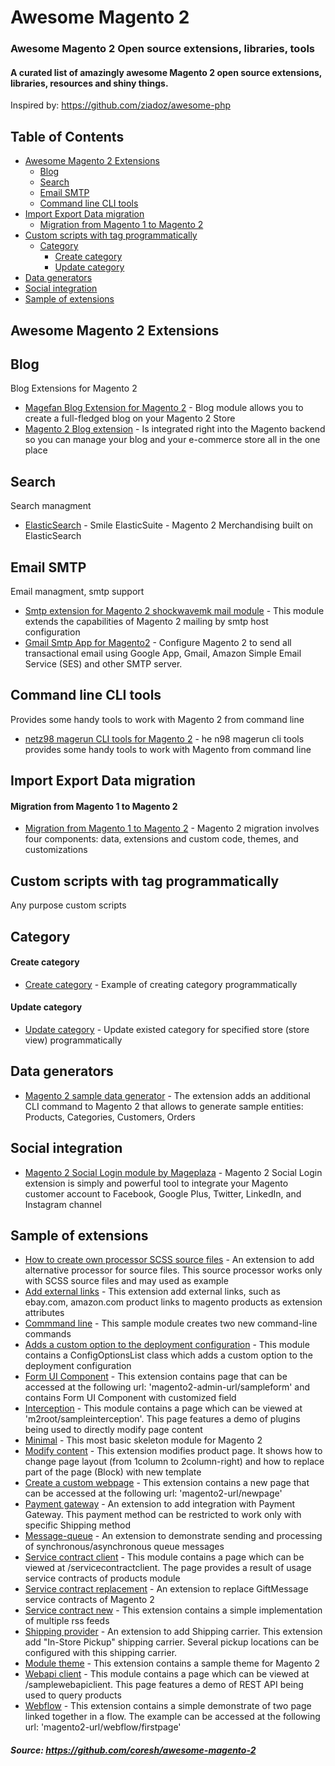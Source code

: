 # Awesome Magento 2
### Awesome Magento 2 Open source extensions, libraries, tools
#### A curated list of amazingly awesome Magento 2 open source extensions, libraries, resources and shiny things.

Inspired by: https://github.com/ziadoz/awesome-php

## Table of Contents
- [Awesome Magento 2 Extensions](#awesome-magento-2-extensions)
    - [Blog](#blog)
    - [Search](#search)
    - [Email SMTP](#email-smtp)
    - [Command line CLI tools](#command-line-cli-tools)
- [Import Export Data migration](#import-export-data-migration)
    - [Migration from Magento 1 to Magento 2](#migration-from-magento-1-to-magento-2)
- [Custom scripts with tag programmatically](#custom-scripts-with-tag-programmatically)
    - [Category](#category)
        - [Create category](#create-category)
        - [Update category](#update-category)
- [Data generators](#data-generators)
- [Social integration](#social-integration)
- [Sample of extensions](#sample-of-extensions)

## Awesome Magento 2 Extensions
## Blog
Blog Extensions for Magento 2

* [Magefan Blog Extension for Magento 2](https://github.com/magefan/module-blog) - Blog module allows you to create a full-fledged blog on your Magento 2 Store
* [Magento 2 Blog extension](https://github.com/mageplaza/magento-2-blog-extension) - Is integrated right into the Magento backend so you can manage your blog and your e-commerce store all in the one place

## Search
Search managment

* [ElasticSearch](https://github.com/Smile-SA/elasticsuite) - Smile ElasticSuite - Magento 2 Merchandising built on ElasticSearch

## Email SMTP
Email managment, smtp support

* [Smtp extension for Magento 2 shockwavemk mail module](https://github.com/shockwavemk/magento2-module-mail-smtp) - This module extends the capabilities of Magento 2 mailing by smtp host configuration
* [Gmail Smtp App for Magento2](https://github.com/magepal/magento2-gmailsmtpapp) - Configure Magento 2 to send all transactional email using Google App, Gmail, Amazon Simple Email Service (SES) and other SMTP server.

## Command line CLI tools
Provides some handy tools to work with Magento 2 from command line

* [netz98 magerun CLI tools for Magento 2](https://github.com/netz98/n98-magerun2) - he n98 magerun cli tools provides some handy tools to work with Magento from command line

## Import Export Data migration

#### Migration from Magento 1 to Magento 2

* [Migration from Magento 1 to Magento 2](https://github.com/magento/data-migration-tool) - Magento 2 migration involves four components: data, extensions and custom code, themes, and customizations

## Custom scripts with tag programmatically
Any purpose custom scripts

## Category

#### Create category
* [Create category](https://github.com/coresh/magento2scripts/blob/master/magento2_create_category_programmatically.php) - Example of creating category programmatically

#### Update category
* [Update category](https://github.com/coresh/magento2scripts/blob/master/magento2_update_category_programmatically.php) - Update existed category for specified store (store view) programmatically

## Data generators

* [Magento 2 sample data generator](https://github.com/rogyar/m2-sampledata-generator) - The extension adds an additional CLI command to Magento 2 that allows to generate sample entities: Products, Categories, Customers, Orders

## Social integration

* [Magento 2 Social Login module by Mageplaza](https://github.com/mageplaza/Magento-2-Social-Login-Extension) - Magento 2 Social Login extension is simply and powerful tool to integrate your Magento customer account to Facebook, Google Plus, Twitter, LinkedIn, and Instagram channel

## Sample of extensions

* [How to create own processor SCSS source files](https://github.com/magento/magento2-samples/tree/master/module-sample-scss) - An extension to add alternative processor for source files. This source processor works only with SCSS source files and may used as example
* [Add external links](https://github.com/magento/magento2-samples/tree/master/sample-external-links) - This extension add external links, such as ebay.com, amazon.com product links to magento products as extension attributes
* [Commmand line](https://github.com/magento/magento2-samples/tree/master/sample-module-command) - This sample module creates two new command-line commands
* [Adds a custom option to the deployment configuration](https://github.com/magento/magento2-samples/tree/master/sample-module-custom-deployment-config) - This module contains a ConfigOptionsList class which adds a custom option to the deployment configuration
* [Form UI Component](https://github.com/magento/magento2-samples/tree/master/sample-module-form-uicomponent) - This extension contains page that can be accessed at the following url: 'magento2-admin-url/sampleform' and contains Form UI Component with customized field
* [Interception](https://github.com/magento/magento2-samples/tree/master/sample-module-interception) - This module contains a page which can be viewed at 'm2root/sampleinterception'. This page features a demo of plugins being used to directly modify page content
* [Minimal](https://github.com/magento/magento2-samples/tree/master/sample-module-minimal) - This most basic skeleton module for Magento 2
* [Modify content](https://github.com/magento/magento2-samples/tree/master/sample-module-modifycontent) - This extension modifies product page. It shows how to change page layout (from 1column to 2column-right) and how to replace part of the page (Block) with new template
* [Create a custom webpage](https://github.com/magento/magento2-samples/tree/master/sample-module-newpage) - This extension contains a new page that can be accessed at the following url: 'magento2-url/newpage'
* [Payment gateway](https://github.com/magento/magento2-samples/tree/master/sample-module-payment-gateway) - An extension to add integration with Payment Gateway. This payment method can be restricted to work only with specific Shipping method
* [Message-queue](https://github.com/magento/magento2-samples/tree/master/sample-module-sample-message-queue) - An extension to demonstrate sending and processing of synchronous/asynchronous queue messages
* [Service contract client](https://github.com/magento/magento2-samples/tree/master/sample-module-service-contract-client) - This module contains a page which can be viewed at /servicecontractclient. The page provides a result of usage service contracts of products module
* [Service contract replacement](https://github.com/magento/magento2-samples/tree/master/sample-module-service-contract-replacement) - An extension to replace GiftMessage service contracts of Magento 2
* [Service contract new](https://github.com/magento/magento2-samples/tree/master/sample-module-servicecontract-new) - This extension contains a simple implementation of multiple rss feeds
* [Shipping provider](https://github.com/magento/magento2-samples/tree/master/sample-module-shipping-provider) - An extension to add Shipping carrier. This extension add "In-Store Pickup" shipping carrier. Several pickup locations can be configured with this shipping carrier.
* [Module theme](https://github.com/magento/magento2-samples/tree/master/sample-module-theme) - This extension contains a sample theme for Magento 2
* [Webapi client](https://github.com/magento/magento2-samples/tree/master/sample-module-webapi-client) - This module contains a page which can be viewed at /samplewebapiclient. This page features a demo of REST API being used to query products
* [Webflow](https://github.com/magento/magento2-samples/tree/master/sample-module-webflow) - This extension contains a simple demonstrate of two page linked together in a flow. The example can be accessed at the following url: 'magento2-url/webflow/firstpage'


##### Source: https://github.com/coresh/awesome-magento-2
